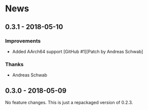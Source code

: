 # News

## 0.3.1 - 2018-05-10

### Improvements

  * Added AArch64 support
    [GitHub #1][Patch by Andreas Schwab]

### Thanks

  * Andreas Schwab

## 0.3.0 - 2018-05-09

No feature changes. This is just a repackaged version of 0.2.3.

